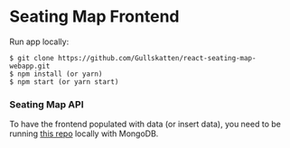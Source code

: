 # Seating Map Frontend

Run app locally:

```
$ git clone https://github.com/Gullskatten/react-seating-map-webapp.git
$ npm install (or yarn)
$ npm start (or yarn start)
```

### Seating Map API
To have the frontend populated with data (or insert data), you need to be running [this repo](https://github.com/Gullskatten/seating-map-api) locally with MongoDB. 
